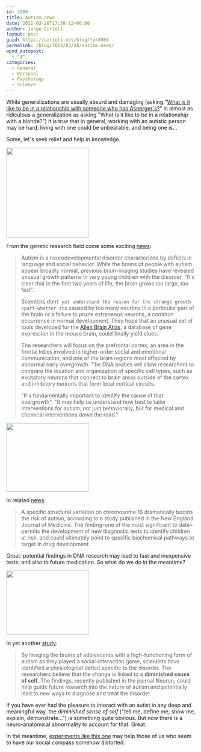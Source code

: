 ```yaml
---
id: 3980
title: Autism news
date: 2012-03-28T17:38:12+00:00
author: Jorge Cortell
layout: post
guid: https://cortell.net/blog/?p=3980
permalink: /blog/2012/03/28/autism-news/
wpsd_autopost:
  - "1"
categories:
  - General
  - Personal
  - Psychology
  - Science
---
```

While generalizations are usually absurd and damaging (asking "<a title="https://www.quora.com/Asperger-Syndrome/What-is-it-like-to-be-in-a-relationship-with-someone-who-has-Aspergers" href="https://www.quora.com/Asperger-Syndrome/What-is-it-like-to-be-in-a-relationship-with-someone-who-has-Aspergers" target="_blank">What is it like to be in a relationship with someone who has Asperger`s?</a>" is almost as ridiculous a generalization as asking "What is it like to be in a relationship with a blonde?") it is true that in general, working with an autistic person may be hard, living with one could be unbearable, and being one is...

Some, let`s seek relief and help in knowledge.

<img class="aligncenter" title="3D mouse brain" src="https://www.technologyreview.com/files/16609/timem_x220.jpg" alt="" width="220" height="238" />

From the genetic research field come some exciting <a title="https://www.technologyreview.com/biomedicine/20557/?mod=related" href="https://www.technologyreview.com/biomedicine/20557/?mod=related" target="_blank">news</a>:

> Autism is a neurodevelopmental disorder characterized by deficits in language and social behavior. While the brains of people with autism appear broadly normal, previous brain-imaging studies have revealed unusual growth patterns in very young children with the disorder. "It`s clear that in the first two years of life, the brain grows too large, too fast".
> 
> Scientists don`t yet understand the reason for the strange growth spurt–whether it`s caused by too many neurons in a particular part of the brain or a failure to prune extraneous neurons, a common occurrence in normal development. They hope that an unusual set of tools developed for the <a title="https://www.alleninstitute.org/index.html" href="https://www.alleninstitute.org/index.html" target="_blank">Allen Brain Atlas</a>, a database of gene expression in the mouse brain, could finally yield clues.
> 
> The researchers will focus on the prefrontal cortex, an area in the frontal lobes involved in higher-order social and emotional communication, and one of the brain regions most affected by abnormal early overgrowth. The DNA probes will allow researchers to compare the location and organization of specific cell types, such as excitatory neurons that connect to brain areas outside of the cortex and inhibitory neurons that form local cortical circuits.
> 
> "It`s fundamentally important to identify the cause of that overgrowth". "It may help us understand how best to tailor interventions for autism, not just behaviorally, but for medical and chemical interventions down the road."

<img class="aligncenter" title="DNA" src="https://www.technologyreview.com/files/14203/autism_zoomin_x220.jpg" alt="" width="220" height="182" />

In related <a title="https://www.technologyreview.com/biomedicine/20035/?mod=related" href="https://www.technologyreview.com/biomedicine/20035/?mod=related" target="_blank">news</a>:

> A specific structural variation on chromosome 16 dramatically boosts the risk of autism, according to a study published in the New England Journal of Medicine. The finding–one of the most significant to date–permits the development of new diagnostic tests to identify children at risk, and could ultimately point to specific biochemical pathways to target in drug development.

Great: potential findings in DNA research may lead to fast and inexpensive tests, and also to future medication. So what do we do in the meantime?

<img class="aligncenter" title="MRI" src="https://www.technologyreview.com/files/14439/fmri_x220.jpg" alt="" width="220" height="170" />

In yet another <a title="https://www.technologyreview.com/biomedicine/20167/?mod=related" href="https://www.technologyreview.com/biomedicine/20167/?mod=related" target="_blank">study</a>:

> By imaging the brains of adolescents with a high-functioning form of autism as they played a social-interaction game, scientists have identified a physiological deficit specific to the disorder. The researchers believe that the change is linked to a **diminished sense of self**. The findings, recently published in the journal Neuron, could help guide future research into the nature of autism and potentially lead to new ways to diagnose and treat the disorder.

If you have ever had the pleasure to interact with an autist in any deep and meaningful way, the _diminished sense of self_ ("tell me, define me, show me, explain, demonstrate...") is something quite obvious. But now there is a neuro-anatomical abnormality to account for that. Great.

In the meantime, <a title="https://www.emotionallyvague.com/" href="https://www.emotionallyvague.com/" target="_blank">experiments like this one</a> may help those of us who seem to have our social compass somehow distorted.